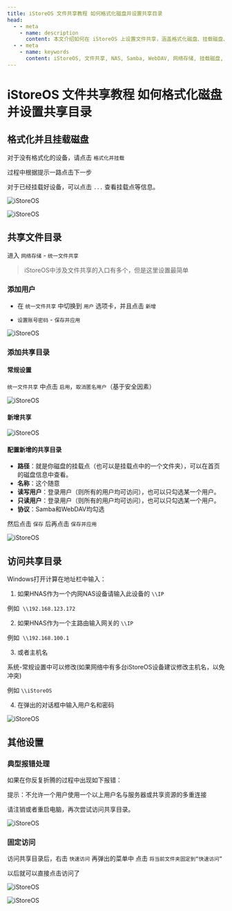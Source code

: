 ```yaml
---
title: iStoreOS 文件共享教程 如何格式化磁盘并设置共享目录
head:
  - - meta
    - name: description
      content: 本文介绍如何在 iStoreOS 上设置文件共享，涵盖格式化磁盘、挂载磁盘、添加用户和共享目录设置等步骤，适用于家庭和办公室 NAS 系统。
  - - meta
    - name: keywords
      content: iStoreOS, 文件共享, NAS, Samba, WebDAV, 网络存储, 挂载磁盘, 共享目录
---
```


# iStoreOS 文件共享教程 如何格式化磁盘并设置共享目录

## 格式化并且挂载磁盘

对于没有格式化的设备，请点击 `格式化并挂载`

过程中根据提示一路点击下一步

对于已经挂载好设备，可以点击 `...` 查看挂载点等信息。

![iStoreOS](https://i.theojs.cn/docs/20240419230146.webp '格式化并且挂载磁盘')

![iStoreOS](https://i.theojs.cn/docs/20240419230348.webp '格式化并且挂载磁盘')

## 共享文件目录

进入 `网络存储` - `统一文件共享`

> iStoreOS中涉及文件共享的入口有多个，但是这里设置最简单

### 添加用户

- 在 `统一文件共享` 中切换到 `用户` 选项卡，并且点击 `新增`

- `设置账号密码` - `保存并应用`

![iStoreOS](https://i.theojs.cn/docs/20240419230656.webp '添加用户')

### 添加共享目录

#### 常规设置

`统一文件共享` 中点击 `启用`，`取消匿名用户`（基于安全因素）

![iStoreOS](https://i.theojs.cn/docs/20240419230812.webp '取消匿名用户')

#### 新增共享

![iStoreOS](https://i.theojs.cn/docs/20240419230905.webp '新增共享')

#### 配置新增的共享目录

- **路径**：就是你磁盘的挂载点（也可以是挂载点中的一个文件夹），可以在首页的磁盘信息中查看。
- **名称**：这个随意
- **读写用户**：登录用户（则所有的用户均可访问），也可以只勾选某一个用户。
- **只读用户**：登录用户（则所有的用户均可访问），也可以只勾选某一个用户。
- **协议**：Samba和WebDAV均勾选

然后点击 `保存` 后再点击 `保存并应用`

![iStoreOS](https://i.theojs.cn/docs/20240419231041.webp '保存并应用')

## 访问共享目录

Windows打开计算在地址栏中输入：

1. 如果HNAS作为一个内网NAS设备请输入此设备的 `\\IP`

例如  `\\192.168.123.172`

2. 如果HNAS作为一个主路由输入网关的 `\\IP`

例如  `\\192.168.100.1`

3. 或者主机名

系统-常规设置中可以修改(如果网络中有多台iStoreOS设备建议修改主机名，以免冲突)

例如 `\\iStoreOS`

4. 在弹出的对话框中输入用户名和密码

![iStoreOS](https://i.theojs.cn/docs/20240419231359.webp '用户名和密码')

## 其他设置

### 典型报错处理

如果在你反复折腾的过程中出现如下报错：

提示：不允许一个用户使用一个以上用户名与服务器或共享资源的多重连接

请注销或者重启电脑，再次尝试访问共享目录。

![iStoreOS](https://i.theojs.cn/docs/20240419231451.webp '典型报错处理')

### 固定访问

访问共享目录后，右击 `快速访问` 再弹出的菜单中 点击 `将当前文件夹固定到“快速访问”`

以后就可以直接点击访问了

![iStoreOS](https://i.theojs.cn/docs/20240419231548.webp '固定访问')

![iStoreOS](https://i.theojs.cn/docs/20240419231600.webp '固定访问')
